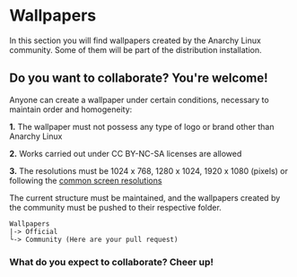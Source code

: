 # Wallpapers
In this section you will find wallpapers created by the Anarchy Linux community. Some of them will be part of the distribution installation.

## Do you want to collaborate? You're welcome!
Anyone can create a wallpaper under certain conditions, necessary to maintain order and homogeneity:

 **1.** The wallpaper must not possess any type of logo or brand other than Anarchy Linux
 
 **2.**  Works carried out under CC BY-NC-SA licenses are allowed
 
 **3.** The resolutions must be 1024 x 768, 1280 x 1024, 1920 x 1080 (pixels) or following the [common screen resolutions](https://en.wikipedia.org/wiki/Display_resolution#Common_display_resolutions)
 
 The current structure must be maintained, and the wallpapers created by the community must be pushed to their respective folder.
 
 ```
 Wallpapers
 |-> Official
 └-> Community (Here are your pull request)
 ```

### What do you expect to collaborate? Cheer up!
